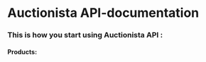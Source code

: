 # Auctionista API-documentation

### This is how you start using Auctionista API :
#### Products: 




